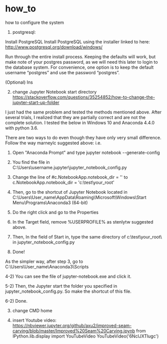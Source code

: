 # how_to
how to configure the system


1. postgresql:

Install PostgreSQL
Install PostgreSQL using the installer linked to here: http://www.postgresql.org/download/windows/

Run through the entire install process. Keeping the defaults will work, but make note of your postgres password, as we will need this later to login to the database system. For convenience, one option is to keep the default username “postgres” and use the password “postgres”.

(Optional) Ins


2. change Jupyter Notebook start directory
https://stackoverflow.com/questions/35254852/how-to-change-the-jupyter-start-up-folder

I just had the same problem and tested the methods mentioned above. After several trials, I realized that they are partially correct and are not the complete solution. I tested the below in Windows 10 and Anaconda 4.4.0 with python 3.6.

There are two ways to do even though they have only very small difference. Follow the way marneylc suggested above: i.e.

1) Open "Anaconda Prompt" and type jupyter notebook --generate-config

2) You find the file in C:\Users\username\.jupyter\jupyter_notebook_config.py

3) Change the line of #c.NotebookApp.notebook_dir = '' to c.NotebookApp.notebook_dir = 'c:\test\your_root\'

4) Then, go to the shortcut of Jupyter Notebook located in C:\Users\User_name\AppData\Roaming\Microsoft\Windows\Start Menu\Programs\Anaconda3 (64-bit)

5) Do the right click and go to the Properties

6) In the Target field, remove %USERPROFILE% as stenlytw suggested above.

7) Then, In the field of Start in, type the same directory of c:\test\your_root\ in jupyter_notebook_config.py

8) Done!

As the simpler way, after step 3, go to C:\Users\User_name\Anaconda3\Scripts

4-2) You can see the file of jupyter-notebook.exe and click it.

5-2) Then, the Jupyter start the folder you specified in jupyter_notebook_config.py. So make the shortcut of this file.

6-2) Done.

3. change CMD home


4. insert Youtube video:
https://nbviewer.jupyter.org/github/axu2/improved-seam-carving/blob/master/Improved%20Seam%20Carving.ipynb
from IPython.lib.display import YouTubeVideo
YouTubeVideo('6NcIJXTlugc')
